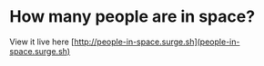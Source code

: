 # How many people are in space?

View it live here
[http://people-in-space.surge.sh](people-in-space.surge.sh)
